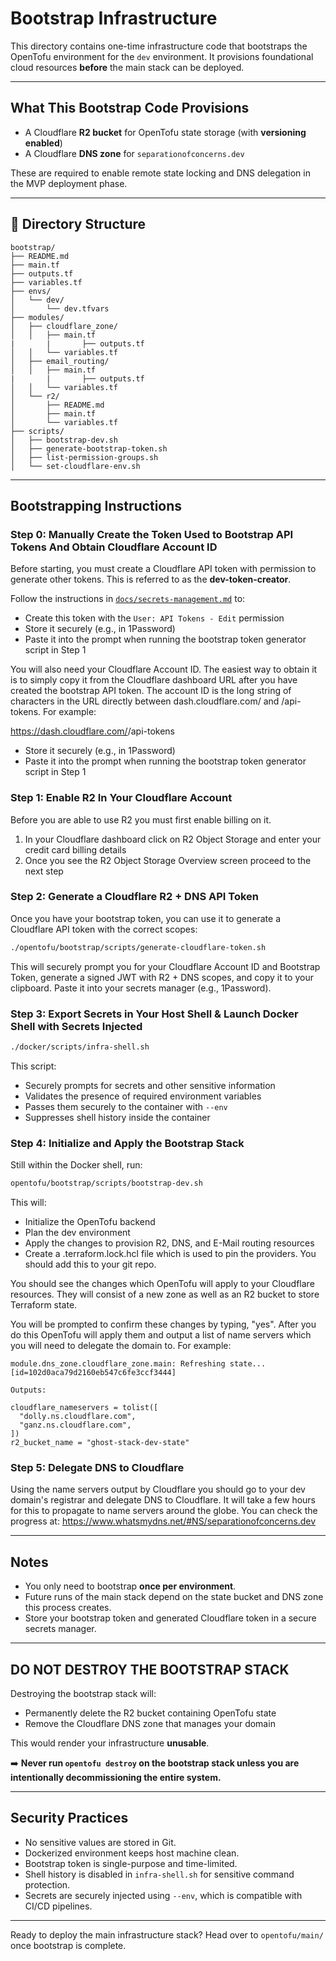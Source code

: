
# Bootstrap Infrastructure

This directory contains one-time infrastructure code that bootstraps the OpenTofu environment for the `dev` environment. It provisions foundational cloud resources **before** the main stack can be deployed.

---

## What This Bootstrap Code Provisions

- A Cloudflare **R2 bucket** for OpenTofu state storage (with **versioning enabled**)
- A Cloudflare **DNS zone** for `separationofconcerns.dev`

These are required to enable remote state locking and DNS delegation in the MVP deployment phase.

---

## 📁 Directory Structure

```
bootstrap/
├── README.md
├── main.tf
├── outputs.tf
├── variables.tf
├── envs/
│   └── dev/
│       └── dev.tfvars
├── modules/
│   ├── cloudflare_zone/
│   │   ├── main.tf
|		|		├── outputs.tf
│   │   └── variables.tf
│   ├── email_routing/
│   │   ├── main.tf
|		|		├── outputs.tf
│   │   └── variables.tf
│   └── r2/
│       ├── README.md
│       ├── main.tf
│       └── variables.tf
├── scripts/
│   ├── bootstrap-dev.sh
│   ├── generate-bootstrap-token.sh
│   ├── list-permission-groups.sh
│   └── set-cloudflare-env.sh
```

---

## Bootstrapping Instructions

### Step 0: Manually Create the Token Used to Bootstrap API Tokens And Obtain Cloudflare Account ID

Before starting, you must create a Cloudflare API token with permission to generate other tokens. This is referred to as the **dev-token-creator**.

Follow the instructions in [`docs/secrets-management.md`](../../docs/secrets-management.md#manual-creation-instructions) to:

- Create this token with the `User: API Tokens - Edit` permission
- Store it securely (e.g., in 1Password)
- Paste it into the prompt when running the bootstrap token generator script in Step 1

You will also need your Cloudflare Account ID. The easiest way to obtain it is to simply copy it from the Cloudflare dashboard URL after you have created the bootstrap API token. The account ID is the long string of characters in the URL directly between dash.cloudflare.com/ and /api-tokens. For example:

https://dash.cloudflare.com/<CLOUDFLARE ACCOUNT ID>/api-tokens

- Store it securely (e.g., in 1Password)
- Paste it into the prompt when running the bootstrap token generator script in Step 1

### Step 1: Enable R2 In Your Cloudflare Account

Before you are able to use R2 you must first enable billing on it. 

1. In your Cloudflare dashboard click on R2 Object Storage and enter your credit card billing details 
2. Once you see the R2 Object Storage Overview screen proceed to the next step

### Step 2: Generate a Cloudflare R2 + DNS API Token

Once you have your bootstrap token, you can use it to generate a Cloudflare API token with the correct scopes:

```bash
./opentofu/bootstrap/scripts/generate-cloudflare-token.sh
```

This will securely prompt you for your Cloudflare Account ID and Bootstrap Token, generate a signed JWT with R2 + DNS scopes, and copy it to your clipboard. Paste it into your secrets manager (e.g., 1Password).

### Step 3: Export Secrets in Your Host Shell & Launch Docker Shell with Secrets Injected

```bash
./docker/scripts/infra-shell.sh
```

This script:
- Securely prompts for secrets and other sensitive information
- Validates the presence of required environment variables
- Passes them securely to the container with `--env`
- Suppresses shell history inside the container

### Step 4: Initialize and Apply the Bootstrap Stack

Still within the Docker shell, run:

```bash
opentofu/bootstrap/scripts/bootstrap-dev.sh
```

This will:
- Initialize the OpenTofu backend
- Plan the dev environment
- Apply the changes to provision R2, DNS, and E-Mail routing resources
- Create a .terraform.lock.hcl file which is used to pin the providers. You should add this to your git repo. 

You should see the changes which OpenTofu will apply to your Cloudflare resources. They will consist of a new zone as well as an R2 bucket to store Terraform state. 

You will be prompted to confirm these changes by typing, "yes". After you do this OpenTofu will apply them and output a list of name servers which you will need to delegate the domain to. For example:

```module.state_bucket.cloudflare_r2_bucket.state: Refreshing state... [id=ghost-stack-dev-state]
module.dns_zone.cloudflare_zone.main: Refreshing state... [id=102d0aca79d2160eb547c6fe3ccf3444]

Outputs:

cloudflare_nameservers = tolist([
  "dolly.ns.cloudflare.com",
  "ganz.ns.cloudflare.com",
])
r2_bucket_name = "ghost-stack-dev-state"
```

### Step 5: Delegate DNS to Cloudflare

Using the name servers output by Cloudflare you should go to your dev domain's registrar and delegate DNS to Cloudflare. It will take a few hours for this to propagate to name servers around the globe. You can check the progress at: https://www.whatsmydns.net/#NS/separationofconcerns.dev 

---

## Notes

- You only need to bootstrap **once per environment**.
- Future runs of the main stack depend on the state bucket and DNS zone this process creates.
- Store your bootstrap token and generated Cloudflare token in a secure secrets manager.

---

## DO NOT DESTROY THE BOOTSTRAP STACK

Destroying the bootstrap stack will:
- Permanently delete the R2 bucket containing OpenTofu state
- Remove the Cloudflare DNS zone that manages your domain

This would render your infrastructure **unusable**.

➡️ **Never run `opentofu destroy` on the bootstrap stack unless you are intentionally decommissioning the entire system.**

---

## Security Practices

- No sensitive values are stored in Git.
- Dockerized environment keeps host machine clean.
- Bootstrap token is single-purpose and time-limited.
- Shell history is disabled in `infra-shell.sh` for sensitive command protection.
- Secrets are securely injected using `--env`, which is compatible with CI/CD pipelines.

---

Ready to deploy the main infrastructure stack? Head over to `opentofu/main/` once bootstrap is complete.
